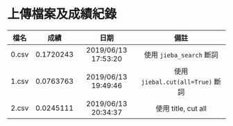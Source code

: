 # 上傳檔案及成績紀錄

| 檔名 | 成績 | 日期 | 備註 |
| :--: | :--: | :--: | :--: |
|0.csv |0.1720243	| 2019/06/13 17:53:20 | 使用 `jieba_search` 斷詞|
|1.csv |0.0763763 | 2019/06/13 19:49:46 | 使用 `jiebal.cut(all=True)` 斷詞|
|2.csv |0.0245111 | 2019/06/13 20:34:37 | 使用 title, cut all |
